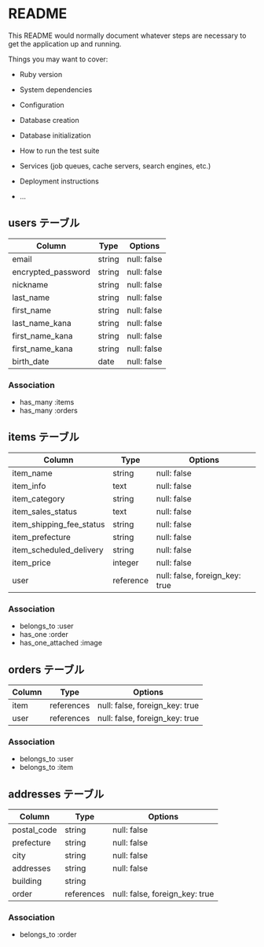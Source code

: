 # README

This README would normally document whatever steps are necessary to get the
application up and running.

Things you may want to cover:

* Ruby version

* System dependencies

* Configuration

* Database creation

* Database initialization

* How to run the test suite

* Services (job queues, cache servers, search engines, etc.)

* Deployment instructions

* ...

## users テーブル

| Column               | Type        | Options     |
| -------------------- | ----------- | ----------- |
| email                | string      | null: false |
| encrypted_password   | string      | null: false |
| nickname             | string      | null: false |
| last_name            | string      | null: false |
| first_name           | string      | null: false |
| last_name_kana       | string      | null: false |
| first_name_kana      | string      | null: false |
| first_name_kana      | string      | null: false |
| birth_date           | date        | null: false |

### Association
- has_many :items
- has_many :orders

## items テーブル

| Column                     | Type      | Options                        |
| -------------------------- | ----------| ------------------------------ |
| item_name                  | string    | null: false                    |
| item_info                  | text      | null: false                    |
| item_category              | string    | null: false                    |
| item_sales_status          | text      | null: false                    |
| item_shipping_fee_status   | string    | null: false                    |
| item_prefecture            | string    | null: false                    |
| item_scheduled_delivery    | string    | null: false                    |
| item_price                 | integer   | null: false                    |
| user                       | reference | null: false, foreign_key: true |

### Association
- belongs_to :user
- has_one :order
- has_one_attached :image

## orders テーブル

| Column          | Type            | Options                        |
| --------------- | ----------------| -----------------------------  |
| item            | references      | null: false, foreign_key: true |
| user            | references      | null: false, foreign_key: true |

### Association
- belongs_to :user
- belongs_to :item

## addresses テーブル
| Column          | Type            | Options                        |
| --------------- | ----------------| -----------------------------  |
| postal_code     | string          | null: false                    |
| prefecture      | string          | null: false                    |
| city            | string          | null: false                    |
| addresses       | string          | null: false                    |
| building        | string          |                                |
| order           | references      | null: false, foreign_key: true |

### Association
- belongs_to :order
